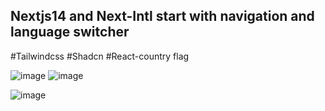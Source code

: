 

## Nextjs14 and Next-Intl start with navigation and language switcher
#Tailwindcss
#Shadcn
#React-country flag

![image](https://github.com/fultonoff/next14-next-intl/assets/50305721/4a055c8e-5d04-4cf6-8ea8-e6526fbdb011)
![image](https://github.com/fultonoff/next14-next-intl/assets/50305721/77761dc8-c587-4c4b-9813-5fc2c896b94c)

![image](https://github.com/fultonoff/next14-next-intl/assets/50305721/cc24ee3c-967d-4548-905a-0c36d2028256)





